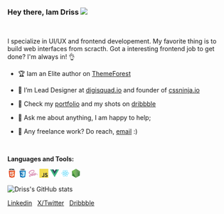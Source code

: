 ### Hey there, Iam Driss <img src="https://media.giphy.com/media/hvRJCLFzcasrR4ia7z/giphy.gif" width="25px">

<br />

I specialize in UI/UX and frontend developement. My favorite thing is to build web interfaces from scracth. Got a interesting frontend job to get done? I'm always in! 👌
  
- 🏆 Iam an Elite author on [ThemeForest](https://themeforest.net/user/cssninjastudio/portfolio)

- 🍪 I’m Lead Designer at [digisquad.io](https://digisquad.io/en/) and founder of [cssninja.io](https://cssninja.io)

- 🌱 Check my [portfolio](https://cssninja.io/portfolio) and my shots on [dribbble](https://dribbble.com/playbook)

- 💬 Ask me about anything, I am happy to help;

- 💼 Any freelance work? Do reach, [email](mailto:driss@digisquad.io) :)

<br />

**Languages and Tools:**  

<code><img height="20" src="https://raw.githubusercontent.com/github/explore/5c058a388828bb5fde0bcafd4bc867b5bb3f26f3/topics/html/html.png"></code>
<code><img height="20" src="https://raw.githubusercontent.com/github/explore/5c058a388828bb5fde0bcafd4bc867b5bb3f26f3/topics/css/css.png"></code>
<code><img height="20" src="https://raw.githubusercontent.com/github/explore/5c058a388828bb5fde0bcafd4bc867b5bb3f26f3/topics/sass/sass.png"></code>
<code><img height="20" src="https://raw.githubusercontent.com/github/explore/80688e429a7d4ef2fca1e82350fe8e3517d3494d/topics/javascript/javascript.png"></code>
<code><img height="20" src="https://raw.githubusercontent.com/github/explore/80688e429a7d4ef2fca1e82350fe8e3517d3494d/topics/vue/vue.png"></code>
<code><img height="20" src="https://raw.githubusercontent.com/github/explore/80688e429a7d4ef2fca1e82350fe8e3517d3494d/topics/react/react.png"></code>
<code><img height="20" src="https://raw.githubusercontent.com/github/explore/80688e429a7d4ef2fca1e82350fe8e3517d3494d/topics/nodejs/nodejs.png"></code>

![Driss's GitHub stats](https://github-readme-stats.vercel.app/api?username=driss-chelouati&hide=contribs,prs&theme=buefy)

<a  style="display:inline-block;padding-right:8px;" href="https://www.linkedin.com/in/driss-chelouati-aab1a397/">
  Linkedin
</a>
<a  style="display:inline-block;padding-right:8px;" href="https://twitter.com/DrissChelouati">
  X/Twitter
</a>
<a style="display:inline-block;padding-right:8px;" href="https://dribbble.com/DrissChelouati">
  Dribbble
</a>
